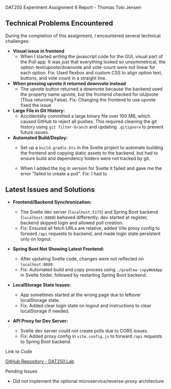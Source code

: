 DAT250 Experiment Assignment 6 Report - Thomas Tolo Jensen

## Technical Problems Encountered

During the completion of this assignment, I encountered several technical challenges:

- **Visual issue in frontend**
  - When I started writing the javascript code for the GUI, visual part of the Poll app. It was just that everything looked so unsymmetrical, the option-text/upvote/downvote and vote-count were not linear for each option. 
  Fix: Used flexbox and custom CSS to align option text, buttons, and vote count in a straight line.
- **When pressing upvote it returned downvote instead** 
  - The upvote button returned a downvote because the backend used the property name upvote, but the frontend checked for isUpvote (Thus returning False). 
  Fix: Changing the frontend to use upvote fixed the issue
- **Large File in Git History:**
  - Accidentally committed a large binary file over 100 MB, which caused GitHub to reject all pushes. This required cleaning the git history using `git filter-branch` and updating `.gitignore` to prevent future issues.
- **Automated Build/Deploy:**
  - Set up a `build.gradle.kts` in the Svelte project to automate building the frontend and copying static assets to the backend, but had to ensure build and dependency folders were not tracked by git.

  - When I added the log in version for Svelte it failed and gave me the error "failed to create a poll".
  Fix: I had to

## Latest Issues and Solutions

- **Frontend/Backend Synchronization:**
  - The Svelte dev server (`localhost:5175`) and Spring Boot backend (`localhost:8080`) behaved differently: dev started at register, backend skipped login and allowed poll creation.
  - Fix: Ensured all fetch URLs are relative, added Vite proxy config to forward `/api` requests to backend, and made login state persistent only on logout.

- **Spring Boot Not Showing Latest Frontend:**
  - After updating Svelte code, changes were not reflected on `localhost:8080`.
  - Fix: Automated build and copy process using `./gradlew copyWebApp` in Svelte folder, followed by restarting Spring Boot backend.


- **LocalStorage State Issues:**
  - App sometimes started at the wrong page due to leftover localStorage state.
  - Fix: Added clear login state on logout and instructions to clear localStorage if needed.

- **API Proxy for Dev Server:**
  - Svelte dev server could not create polls due to CORS issues.
  - Fix: Added proxy config in `vite.config.js` to forward `/api` requests to Spring Boot backend.

Link to Code

[GitHub Repository - DAT250.Lab](https://github.com/ThomasTolo/Dat250.Lab)

Pending Issues

- Did not implement the optional microservice/reverse-proxy architecture

